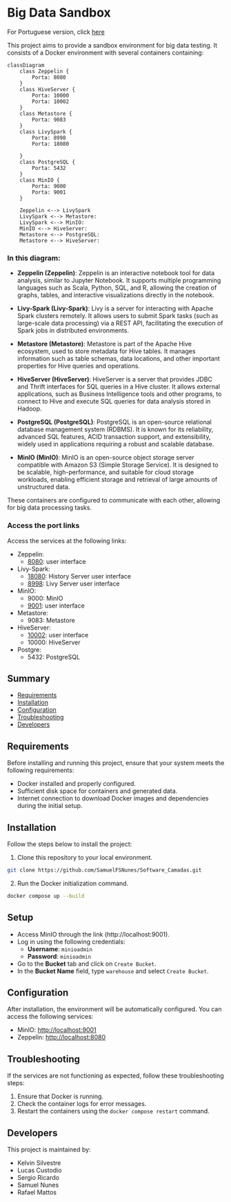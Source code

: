 # Big Data Sandbox
For Portuguese version, click [here](README-pt-br.md)

This project aims to provide a sandbox environment for big data testing. It consists of a Docker environment with several containers containing:

```mermaid
classDiagram
    class Zeppelin {
        Porta: 8080
    }
    class HiveServer {
        Porta: 10000
        Porta: 10002
    }
    class Metastore {   
        Porta: 9083
    }
    class LivySpark {
        Porta: 8998
        Porta: 18080
        
    }
    class PostgreSQL {
        Porta: 5432
    }
    class MinIO {
        Porta: 9000
        Porta: 9001
    }

    Zeppelin <--> LivySpark
    LivySpark <--> Metastore: 
    LivySpark <--> MinIO: 
    MinIO <--> HiveServer: 
    Metastore <--> PostgreSQL: 
    Metastore <--> HiveServer: 
```  

### In this diagram:

- **Zeppelin (Zeppelin)**: Zeppelin is an interactive notebook tool for data analysis, similar to Jupyter Notebook. It supports multiple programming languages such as Scala, Python, SQL, and R, allowing the creation of graphs, tables, and interactive visualizations directly in the notebook.

- **Livy-Spark (Livy-Spark)**: Livy is a server for interacting with Apache Spark clusters remotely. It allows users to submit Spark tasks (such as large-scale data processing) via a REST API, facilitating the execution of Spark jobs in distributed environments.

- **Metastore (Metastore)**: Metastore is part of the Apache Hive ecosystem, used to store metadata for Hive tables. It manages information such as table schemas, data locations, and other important properties for Hive queries and operations.

- **HiveServer (HiveServer)**: HiveServer is a server that provides JDBC and Thrift interfaces for SQL queries in a Hive cluster. It allows external applications, such as Business Intelligence tools and other programs, to connect to Hive and execute SQL queries for data analysis stored in Hadoop.

- **PostgreSQL (PostgreSQL)**: PostgreSQL is an open-source relational database management system (RDBMS). It is known for its reliability, advanced SQL features, ACID transaction support, and extensibility, widely used in applications requiring a robust and scalable database.

- **MinIO (MinIO)**: MinIO is an open-source object storage server compatible with Amazon S3 (Simple Storage Service). It is designed to be scalable, high-performance, and suitable for cloud storage workloads, enabling efficient storage and retrieval of large amounts of unstructured data.

These containers are configured to communicate with each other, allowing for big data processing tasks.

### Access the port links
 Access the services at the following links:
- Zeppelin: 
    - [8080](http://localhost:8080): user interface
- Livy-Spark: 
    - [18080](http://localhost:18080): History Server user interface
    - [8998](http://localhost:8998): Livy Server user interface
- MinIO: 
    - 9000: MinIO 
    - [9001](http://localhost:9001): user interface
- Metastore:
    - 9083: Metastore
- HiveServer:
     - [10002](http://localhost:10002): user interface
     - 10000: HiveServer
- Postgre:
    - 5432: PostgreSQL

## Summary

- [Requirements](#requirements)
- [Installation](#installation)
- [Configuration](#configuration)
- [Troubleshooting](#troubleshooting)
- [Developers](#developers)

## Requirements

Before installing and running this project, ensure that your system meets the following requirements:

- Docker installed and properly configured.
- Sufficient disk space for containers and generated data.
- Internet connection to download Docker images and dependencies during the initial setup.

## Installation

Follow the steps below to install the project:

1. Clone this repository to your local environment.

```bash 
git clone https://github.com/SamuelFSNunes/Software_Camadas.git
```

2. Run the Docker initialization command.

```bash
docker compose up --build
```

## Setup

- Access MinIO through the link (http://localhost:9001).  
- Log in using the following credentials:  
  - **Username**: `minioadmin`  
  - **Password**: `minioadmin`  
- Go to the **Bucket** tab and click on `Create Bucket`.  
- In the **Bucket Name** field, type `warehouse` and select `Create Bucket`.  

## Configuration

After installation, the environment will be automatically configured. You can access the following services:

- MinIO: [http://localhost:9001](http://localhost:9000)
- Zeppelin: [http://localhost:8080](http://localhost:8080)

## Troubleshooting

If the services are not functioning as expected, follow these troubleshooting steps:

1. Ensure that Docker is running.
2. Check the container logs for error messages.
3. Restart the containers using the `docker compose restart` command.

## Developers

This project is maintained by:

- Kelvin Silvestre
- Lucas Custodio
- Sergio Ricardo
- Samuel Nunes
- Rafael Mattos
